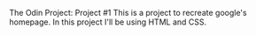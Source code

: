 The Odin Project: Project #1
This is a project to recreate google's homepage. In this project I'll be using HTML and CSS.
